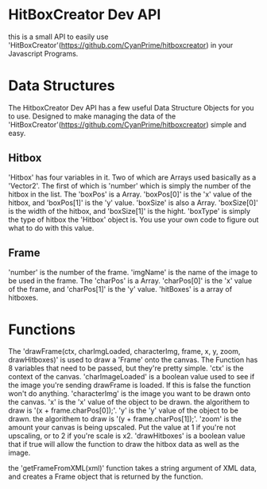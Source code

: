HitBoxCreator Dev API
======================

this is a small API to easily use 'HitBoxCreator'(https://github.com/CyanPrime/hitboxcreator) in your Javascript Programs.

Data Structures
===============

The HitboxCreator Dev API has a few useful Data Structure Objects for you to use. Designed to make managing the data of the 'HitBoxCreator'(https://github.com/CyanPrime/hitboxcreator) simple and easy.

Hitbox
------
'Hitbox' has four variables in it. Two of which are Arrays used basically as a 'Vector2'.
The first of which is 'number' which is simply the number of the hitbox in the list.
The 'boxPos' is a Array. 'boxPos[0]' is the 'x' value of the hitbox, and 'boxPos[1]' is the 'y' value.
'boxSize' is also a Array. 'boxSize[0]' is the width of the hitbox, and 'boxSize[1]' is the hight.
'boxType' is simply the type of hitbox the 'Hitbox' object is. You use your own code to figure out what to do with this value.

Frame
-----
'number' is the number of the frame.
'imgName' is the name of the image to be used in the frame.
The 'charPos' is a Array. 'charPos[0]' is the 'x' value of the frame, and 'charPos[1]' is the 'y' value.
'hitBoxes' is a array of hitboxes.

Functions
=========
The 'drawFrame(ctx, charImgLoaded, characterImg, frame, x, y, zoom, drawHitboxes)' is used to draw a 'Frame' onto the canvas. The Function has 8 variables that need to be passed, but they're pretty simple.
'ctx' is the context of the canvas.
'charImageLoaded' is a boolean value used to see if the image you're sending drawFrame is loaded. If this is false the function won't do anything.
'characterImg' is the image you want to be drawn onto the canvas.
'x' is the 'x' value of the object to be drawn. the algorithem to draw is '(x + frame.charPos[0]);'.
'y' is the 'y' value of the object to be drawn. the algorithem to draw is '(y + frame.charPos[1]);'.
'zoom' is the amount your canvas is being upscaled. Put the value at 1 if you're not upscaling, or to 2 if you're scale is x2.
'drawHitboxes' is a boolean value that if true will allow the function to draw the hitbox data as well as the image.

the 'getFrameFromXML(xml)' function takes a string argument of XML data, and creates a Frame object that is returned by the function.

